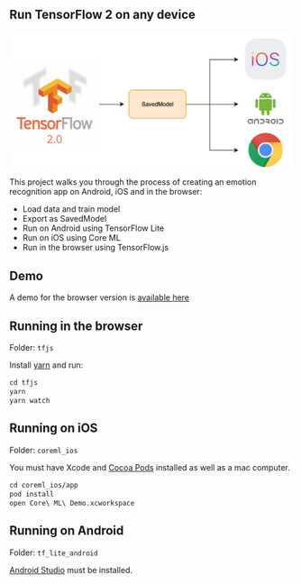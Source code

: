 ## Run TensorFlow 2 on any device

![header](./images/header.jpg)

This project walks you through the process of creating an emotion recognition app on Android, iOS and in the browser:
- Load data and train model
- Export as SavedModel
- Run on Android using TensorFlow Lite
- Run on iOS using Core ML
- Run in the browser using TensorFlow.js

## Demo
A demo for the browser version is [available here](https://ndres.me/face-emotion/)


## Running in the browser
Folder: `tfjs`

Install [yarn](https://yarnpkg.com/en/) and run:

    cd tfjs
    yarn
    yarn watch
    
## Running on iOS
Folder: `coreml_ios`

You must have Xcode and [Cocoa Pods](https://cocoapods.org/) installed as well as a mac computer.

    cd coreml_ios/app
    pod install
    open Core\ ML\ Demo.xcworkspace

## Running on Android
Folder: `tf_lite_android`

[Android Studio](https://developer.android.com/studio) must be installed.
